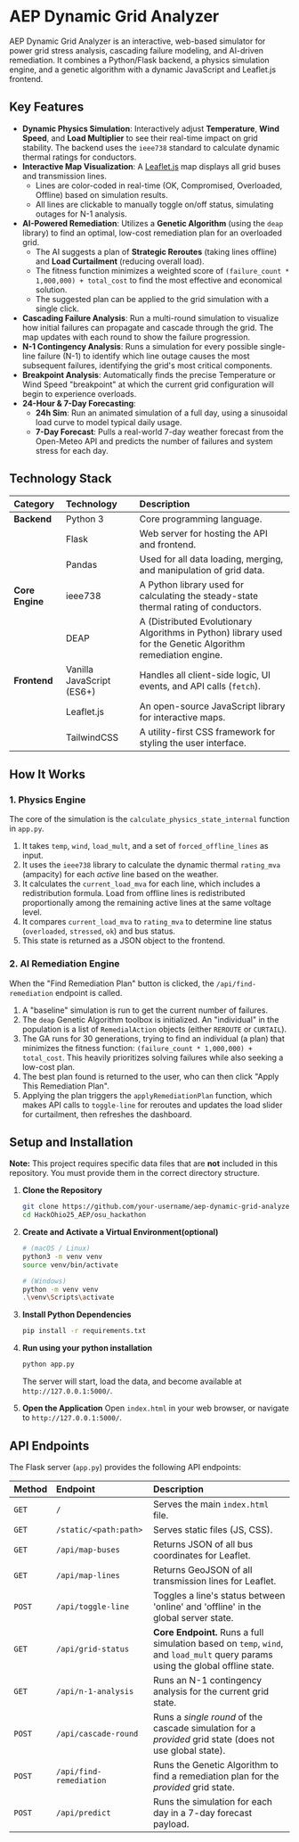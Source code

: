 # AEP Dynamic Grid Analyzer

AEP Dynamic Grid Analyzer is an interactive, web-based simulator for power grid stress analysis, cascading failure modeling, and AI-driven remediation. It combines a Python/Flask backend, a physics simulation engine, and a genetic algorithm with a dynamic JavaScript and Leaflet.js frontend.

## Key Features

* **Dynamic Physics Simulation**: Interactively adjust **Temperature**, **Wind Speed**, and **Load Multiplier** to see their real-time impact on grid stability. The backend uses the `ieee738` standard to calculate dynamic thermal ratings for conductors.
* **Interactive Map Visualization**: A [Leaflet.js](https://leafletjs.com/) map displays all grid buses and transmission lines.
    * Lines are color-coded in real-time (OK, Compromised, Overloaded, Offline) based on simulation results.
    * All lines are clickable to manually toggle on/off status, simulating outages for N-1 analysis.
* **AI-Powered Remediation**: Utilizes a **Genetic Algorithm** (using the `deap` library) to find an optimal, low-cost remediation plan for an overloaded grid.
    * The AI suggests a plan of **Strategic Reroutes** (taking lines offline) and **Load Curtailment** (reducing overall load).
    * The fitness function minimizes a weighted score of `(failure_count * 1,000,000) + total_cost` to find the most effective and economical solution.
    * The suggested plan can be applied to the grid simulation with a single click.
* **Cascading Failure Analysis**: Run a multi-round simulation to visualize how initial failures can propagate and cascade through the grid. The map updates with each round to show the failure progression.
* **N-1 Contingency Analysis**: Runs a simulation for every possible single-line failure (N-1) to identify which line outage causes the most subsequent failures, identifying the grid's most critical components.
* **Breakpoint Analysis**: Automatically finds the precise Temperature or Wind Speed "breakpoint" at which the current grid configuration will begin to experience overloads.
* **24-Hour & 7-Day Forecasting**:
    * **24h Sim**: Run an animated simulation of a full day, using a sinusoidal load curve to model typical daily usage.
    * **7-Day Forecast**: Pulls a real-world 7-day weather forecast from the Open-Meteo API and predicts the number of failures and system stress for each day.

## Technology Stack

| Category | Technology | Description |
| :--- | :--- | :--- |
| **Backend** | Python 3 | Core programming language. |
| | Flask | Web server for hosting the API and frontend. |
| | Pandas | Used for all data loading, merging, and manipulation of grid data. |
| **Core Engine** | ieee738 | A Python library used for calculating the steady-state thermal rating of conductors. |
| | DEAP | A (Distributed Evolutionary Algorithms in Python) library used for the Genetic Algorithm remediation engine. |
| **Frontend** | Vanilla JavaScript (ES6+) | Handles all client-side logic, UI events, and API calls (`fetch`). |
| | Leaflet.js | An open-source JavaScript library for interactive maps. |
| | TailwindCSS | A utility-first CSS framework for styling the user interface. |

## How It Works

### 1. Physics Engine

The core of the simulation is the `calculate_physics_state_internal` function in `app.py`.
1.  It takes `temp`, `wind`, `load_mult`, and a set of `forced_offline_lines` as input.
2.  It uses the `ieee738` library to calculate the dynamic thermal `rating_mva` (ampacity) for each *active* line based on the weather.
3.  It calculates the `current_load_mva` for each line, which includes a redistribution formula. Load from offline lines is redistributed proportionally among the remaining active lines at the same voltage level.
4.  It compares `current_load_mva` to `rating_mva` to determine line status (`overloaded`, `stressed`, `ok`) and bus status.
5.  This state is returned as a JSON object to the frontend.

### 2. AI Remediation Engine

When the "Find Remediation Plan" button is clicked, the `/api/find-remediation` endpoint is called.
1.  A "baseline" simulation is run to get the current number of failures.
2.  The `deap` Genetic Algorithm toolbox is initialized. An "individual" in the population is a list of `RemedialAction` objects (either `REROUTE` or `CURTAIL`).
3.  The GA runs for 30 generations, trying to find an individual (a plan) that minimizes the fitness function: `(failure_count * 1,000,000) + total_cost`. This heavily prioritizes solving failures while also seeking a low-cost plan.
4.  The best plan found is returned to the user, who can then click "Apply This Remediation Plan".
5.  Applying the plan triggers the `applyRemediationPlan` function, which makes API calls to `toggle-line` for reroutes and updates the load slider for curtailment, then refreshes the dashboard.

## Setup and Installation

**Note:** This project requires specific data files that are **not** included in this repository. You must provide them in the correct directory structure.

1.  **Clone the Repository**
    ```bash
    git clone https://github.com/your-username/aep-dynamic-grid-analyzer.git
    cd HackOhio25_AEP/osu_hackathon
    ```

2.  **Create and Activate a Virtual Environment(optional)**
    ```bash
    # (macOS / Linux)
    python3 -m venv venv
    source venv/bin/activate

    # (Windows)
    python -m venv venv
    .\venv\Scripts\activate
    ```

3.  **Install Python Dependencies**
    ```bash
    pip install -r requirements.txt
    ```

4.  **Run using your python installation**
    ```bash
    python app.py
    ```
    The server will start, load the data, and become available at `http://127.0.0.1:5000/`.

5.  **Open the Application**
    Open `index.html` in your web browser, or navigate to `http://127.0.0.1:5000/`.

## API Endpoints

The Flask server (`app.py`) provides the following API endpoints:

| Method | Endpoint | Description |
| :--- | :--- | :--- |
| `GET` | `/` | Serves the main `index.html` file. |
| `GET` | `/static/<path:path>` | Serves static files (JS, CSS). |
| `GET` | `/api/map-buses` | Returns JSON of all bus coordinates for Leaflet. |
| `GET` | `/api/map-lines` | Returns GeoJSON of all transmission lines for Leaflet. |
| `POST` | `/api/toggle-line` | Toggles a line's status between 'online' and 'offline' in the global server state. |
| `GET` | `/api/grid-status` | **Core Endpoint.** Runs a full simulation based on `temp`, `wind`, and `load_mult` query params using the global offline state. |
| `GET` | `/api/n-1-analysis` | Runs an N-1 contingency analysis for the current grid state. |
| `POST` | `/api/cascade-round` | Runs a *single round* of the cascade simulation for a *provided* grid state (does not use global state). |
| `POST` | `/api/find-remediation`| Runs the Genetic Algorithm to find a remediation plan for the *provided* grid state. |
| `POST` | `/api/predict` | Runs the simulation for each day in a 7-day forecast payload. |
